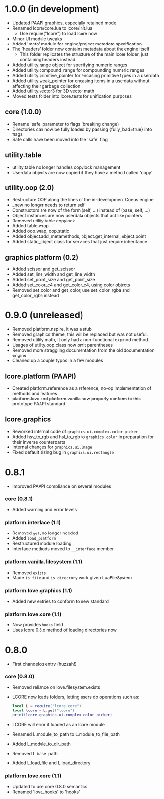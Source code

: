 # 1.0.0 (in development)
- Updated PAAPI graphics, especially retained mode
- Renamed lcore/core.lua to lcore/init.lua
	- Use require("lcore") to load lcore now
- Minor UI module tweaks
- Added 'meta' module for engine/project metadata specification
- The 'headers' folder now contains metadata about the engine itself
	- This folder replicates the structure of the main lcore folder, just containing headers instead.
- Added utility.range object for specifying numeric ranges
- Added utility.compound_range for compounding numeric ranges
- Added utility.primitive_pointer for encasing primitive types in a userdata
- Added utility.weak_pointer for encasing items in a userdata without affecting their garbage collection
- Added utility.vector3 for 3D vector math
- Moved tests folder into lcore.tests for unification purposes

## core (1.0.0)
- Rename 'safe' parameter to flags (breaking change)
- Directories can now be fully loaded by passing {fully_load=true} into flags
- Safe calls have been moved into the 'safe' flag

## utility.table
- utility.table no longer handles copylock management
- Userdata objects are now copied if they have a method called 'copy'

## utility.oop (2.0)
- Restructure OOP along the lines of the in-development Coeus engine
- _new no longer needs to return self
- Constructors are now of the form (self, ...) instead of (base, self, ...)
- Object instances are now userdata objects that act like pointers
- Removed utility.table.copylock
- Added table.wrap
- Added oop.wrap, oop.static
- Added object.add_metamethods, object.get_internal, object.point
- Added static_object class for services that just require inheritance.

## graphics platform (0.2)
- Added scissor and get_scissor
- Added set_line_width and get_line_width
- Added set_point_size and get_point_size
- Added set_color_c4 and get_color_c4, using color objects
- Removed set_color and get_color, use set_color_rgba and get_color_rgba instead

# 0.9.0 (unreleased)
- Removed platform.nspire, it was a stub
- Removed graphics.theme, this will be replaced but was not useful.
- Removed utility.math, it only had a non-functional expmod method.
- Usages of utility.oop.class now omit parentheses
- Removed more straggling documentation from the old documentation engine
- Cleaned up a couple typos in a few modules

## lcore.platform (PAAPI)
- Created platform.reference as a reference, no-op implementation of methods and features.
- platform.love and platform.vanilla now properly conform to this prototype PAAPI standard.

## lcore.graphics
- Reworked internal code of `graphics.ui.complex.color_picker`
- Added hsv_to_rgb and hsl_to_rgb to `graphics.color` in preparation for their inverse counterparts
- Internal changes for `graphics.ui.image`
- Fixed default sizing bug in `graphics.ui.rectangle`


# 0.8.1
- Improved PAAPI compliance on several modules

### core (0.8.1)
- Added warning and error levels

### platform.interface (1.1)
- Removed `get`, no longer needed
- Added `load_platform`
- Restructured module loading
- Interface methods moved to `__interface` member

### platform.vanilla.filesystem (1.1)
- Removed `exists`
- Made `is_file` and `is_directory` work given LuaFileSystem

### platform.love.graphics (1.1)
- Added new entries to conform to new standard

### platform.love.core (1.1)
- Now provides `hooks` field
- Uses lcore 0.8.x method of loading directories now

# 0.8.0
- First changelog entry (huzzah!)

### core (0.8.0)
- Removed reliance on love.filesystem.exists
- LCORE now loads folders, letting users do operations such as:

	```lua
	local L = require("lcore.core")
	local lcore = L:get("lcore")
	print(lcore.graphics.ui.complex.color_picker)
	```
- LCORE will error if loaded as an lcore module
- Renamed L.module_to_path to L.module_to_file_path
- Added L.module_to_dir_path
- Removed L.base_path
- Added L.load_file and L.load_directory

### platform.love.core (1.1)
- Updated to use core 0.8.0 semantics
- Renamed 'love_hooks' to 'hooks'